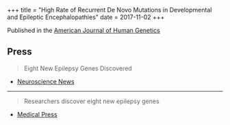 +++
title = "High Rate of Recurrent De Novo Mutations in Developmental and Epileptic Encephalopathies"
date = 2017-11-02
+++

Published in the [American Journal of Human Genetics](https://www.cell.com/ajhg/fulltext/S0002-9297(17)30377-4)

## Press

> Eight New Epilepsy Genes Discovered
- [Neuroscience News](https://neurosciencenews.com/epilepsy-genetics-7884/?utm_source=feedburner&utm_medium=feed&utm_campaign=Feed%3A+neuroscience-rss-feeds-neuroscience-news+%28Neuroscience+News+Updates%29)

---

> Researchers discover eight new epilepsy genes
- [Medical Press](https://medicalxpress.com/news/2017-11-epilepsy-genes.html)

